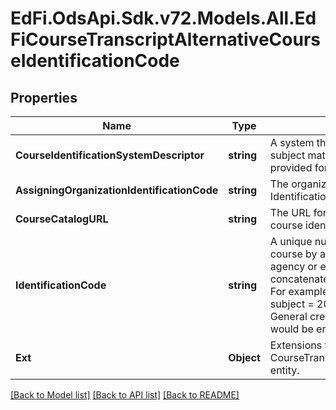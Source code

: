 # EdFi.OdsApi.Sdk.v72.Models.All.EdFiCourseTranscriptAlternativeCourseIdentificationCode

## Properties

Name | Type | Description | Notes
------------ | ------------- | ------------- | -------------
**CourseIdentificationSystemDescriptor** | **string** | A system that is used to identify the organization of subject matter and related learning experiences provided for the instruction of students. | 
**AssigningOrganizationIdentificationCode** | **string** | The organization code or name assigning the Identification Code. | [optional] 
**CourseCatalogURL** | **string** | The URL for the course catalog that defines the course identification code. | [optional] 
**IdentificationCode** | **string** | A unique number or alphanumeric code assigned to a course by a school, school system, state, or other agency or entity. For multi-part course codes, concatenate the parts separated by a \&quot;/\&quot;. For example, consider the following SCED code-    subject &#x3D; 20 Math    course &#x3D; 272 Geometry    level &#x3D; G General    credits &#x3D; 1.00   course sequence 1 of 1- would be entered as 20/272/G/1.00/1 of 1. | 
**Ext** | **Object** | Extensions to the CourseTranscriptAlternativeCourseIdentificationCode entity. | [optional] 

[[Back to Model list]](../README.md#documentation-for-models) [[Back to API list]](../README.md#documentation-for-api-endpoints) [[Back to README]](../README.md)

